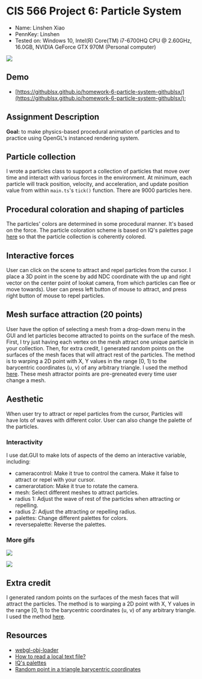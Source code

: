# CIS 566 Project 6: Particle System

* Name: Linshen Xiao
* PennKey: Linshen
* Tested on: Windows 10, Intel(R) Core(TM) i7-6700HQ CPU @ 2.60GHz, 16.0GB, NVIDIA GeForce GTX 970M (Personal computer)

![](img/cover.gif)

## Demo

- [https://githublsx.github.io/homework-6-particle-system-githublsx/](https://githublsx.github.io/homework-6-particle-system-githublsx/);

## Assignment Description

**Goal:** to make physics-based procedural animation of particles and to practice using OpenGL's instanced rendering system.

## Particle collection
I wrote a particles class to support a collection of particles that move over time and interact with various forces in the environment. At minimum, each particle will track position, velocity, and acceleration, and update position value from within `main.ts`'s `tick()` function. There are 9000 particles here.

## Procedural coloration and shaping of particles
The particles' colors are determined in some procedural manner. It's based on the force. The particle coloration scheme is based on IQ's palettes page [here](http://iquilezles.org/www/articles/palettes/palettes.htm) so that the particle collection is coherently colored.

## Interactive forces
User can click on the scene to attract and repel particles from the cursor. I place a 3D point in the scene by add NDC coordinate with the up and right vector on the center point of lookat camera, from which particles can flee or move towards). User can press left button of mouse to attract, and press right button of mouse to repel particles.

## Mesh surface attraction (20 points)
User have the option of selecting a mesh from a drop-down menu in the GUI and let particles become attracted to points on the surface of the mesh. First, I try just having each vertex on the mesh attract one unique particle in your collection. Then, for extra credit, I generated random points on the surfaces of the mesh faces that will attract rest of the particles. The method is to warping a 2D point with X, Y values in the range [0, 1) to the barycentric coordinates (u, v) of any arbitrary triangle. I used the method [here](https://adamswaab.wordpress.com/2009/12/11/random-point-in-a-triangle-barycentric-coordinates/). These mesh attractor points are pre-greneated every time user change a mesh.

## Aesthetic
When user try to attract or repel particles from the cursor, Particles will have lots of waves with different color. User can also change the palette of the particles.

### Interactivity

I use dat.GUI to make lots of aspects of the demo an interactive variable, including:

* cameracontrol: Make it true to control the camera. Make it false to attract or repel with your cursor.
* camerarotation: Make it true to rotate the camera.
* mesh: Select different meshes to attract particles.
* radius 1: Adjust the wave of rest of the particles when attracting or repelling.
* radius 2: Adjust the attracting or repelling radius.
* palettes: Change different palettes for colors.
* reversepalette: Reverse the palettes.

### More gifs

![](img/particle3.gif)

![](img/particle4.gif)

## Extra credit

I generated random points on the surfaces of the mesh faces that will attract the particles. The method is to warping a 2D point with X, Y values in the range [0, 1) to the barycentric coordinates (u, v) of any arbitrary triangle. I used the method [here](https://adamswaab.wordpress.com/2009/12/11/random-point-in-a-triangle-barycentric-coordinates/).

## Resources

- [webgl-obj-loader](https://www.npmjs.com/package/webgl-obj-loader)
- [How to read a local text file?](https://stackoverflow.com/questions/14446447/how-to-read-a-local-text-file)
- [IQ's palettes](http://iquilezles.org/www/articles/palettes/palettes.htm)
- [Random point in a triangle barycentric coordinates](https://adamswaab.wordpress.com/2009/12/11/random-point-in-a-triangle-barycentric-coordinates/)
